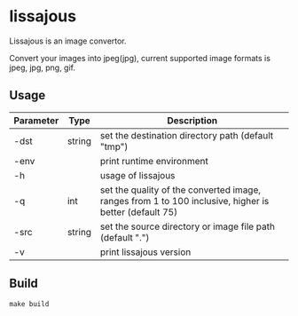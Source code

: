 # lissajous

Lissajous is an image convertor.

Convert your images into jpeg(jpg), current supported image formats is jpeg,
jpg, png, gif.

## Usage

| Parameter | Type   | Description                                                                                           | 
| --------- | ------ | ----------------------------------------------------------------------------------------------------- | 
| -dst      | string | set the destination directory path (default "tmp")                                                    |
| -env      |        | print runtime environment                                                                             |
| -h        |        | usage of lissajous                                                                                    |
| -q        | int    | set the quality of the converted image, ranges from 1 to 100 inclusive, higher is better (default 75) |
| -src      | string | set the source directory or image file path (default ".")                                             |
| -v        |        | print lissajous version                                                                               |

## Build

`make build`

